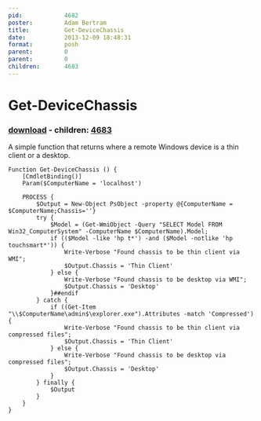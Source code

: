 ```yaml
---
pid:            4682
poster:         Adam Bertram
title:          Get-DeviceChassis
date:           2013-12-09 18:48:31
format:         posh
parent:         0
parent:         0
children:       4683
---
```


# Get-DeviceChassis

### [download](4682.ps1) - children: [4683](4683.md)

A simple function that returns where a remote Windows device is a thin client or a desktop.

```posh
Function Get-DeviceChassis () {
	[CmdletBinding()]
    Param($ComputerName = 'localhost')
 
	PROCESS { 
        $Output = New-Object PsObject -property @{ComputerName = $ComputerName;Chassis=''}
		try {
			$Model = (Get-WmiObject -Query "SELECT Model FROM Win32_ComputerSystem" -ComputerName $ComputerName).Model;
			if (($Model -like 'hp t*') -and ($Model -notlike 'hp touchsmart*')) {
	        	Write-Verbose "Found chassis to be thin client via WMI";
	        	$Output.Chassis = 'Thin Client'
	    	} else {
	        	Write-Verbose "Found chassis to be desktop via WMI";
	        	$Output.Chassis = 'Desktop'
	    	}##endif
	    } catch {
	    	if ((Get-Item "\\$ComputerName\admin$\explorer.exe").Attributes -match 'Compressed') {
				Write-Verbose "Found chassis to be thin client via compressed files";
				$Output.Chassis = 'Thin Client'
			} else {
				Write-Verbose "Found chassis to be desktop via compressed files";
				$Output.Chassis = 'Desktop'
			}
	    } finally {
            $Output
        }
	}
}
```
